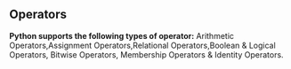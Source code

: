 ## Operators

**Python supports the following types of operator:** 
Arithmetic Operators,Assignment Operators,Relational Operators,Boolean & Logical Operators, Bitwise Operators, Membership Operators & Identity Operators.